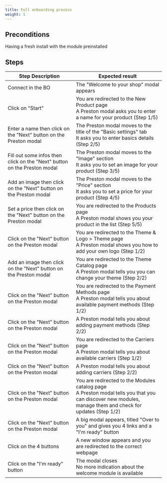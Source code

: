 ```yaml
---
title: Full onboarding process
weight: 1
---
```


## Preconditions

Having a fresh install with the module preinstalled
## Steps
| Step Description | Expected result |
| ----- | ----- |
| Connect in the BO | The "Welcome to your shop" modal appears |
| Click on "Start" | You are redirected to the New Product page<br>A Preston modal asks you to enter a name for your product (Step 1/5) |
| Enter a name then click on the "Next" button on the Preston modal | The Preston modal moves to the title of the "Basic settings" tab<br>It asks you to enter basics details (Step 2/5) |
| Fill out some infos then click on the "Next" button on the Preston modal | The Preston modal moves to the "Image" section<br>It asks you to set an image for your product (Step 3/5) |
| Add an image then click on the "Next" button on the Preston modal | The Preston modal moves to the "Price" section<br>It asks you to set a price for your product (Step 4/5) |
| Set a price then click on the "Next" button on the Preston modal | You are redirected to the Products page<br>A Preston modal shows you your product in the list (Step 5/5) |
| Click on the "Next" button on the Preston modal | You are redirected to the Theme & Logo > Theme page<br>A Preston modal shows you how to add your own logo (Step 1/2) |
| Add an image then click on the "Next" button on the Preston modal | You are redirected to the Theme Catalog page<br>A Preston modal tells you you can change your theme (Step 2/2) |
| Click on the "Next" button on the Preston modal | You are redirected to the Payment Methods page<br>A Preston modal tells you about available payment methods (Step 1/2) |
| Click on the "Next" button on the Preston modal | A Preston modal tells you about adding payment methods (Step 2/2) |
| Click on the "Next" button on the Preston modal | You are redirected to the Carriers page<br>A Preston modal tells you about available carriers (Step 1/2) |
| Click on the "Next" button on the Preston modal | A Preston modal tells you about adding carriers (Step 2/2) |
| Click on the "Next" button on the Preston modal | You are redirected to the Modules catalog page<br>A Preston modal tells you that you can discover new modules, manage them and check for updates (Step 1/2) |
| Click on the "Next" button on the Preston modal | A big modal appears, titled "Over to you" and gives you 4 links and a "I'm ready" button |
| Click on the 4 buttons | A new window appears and you are redirected to the correct webpage |
| Click on the "I'm ready" button | The modal closes<br>No more indication about the welcome module is available |
